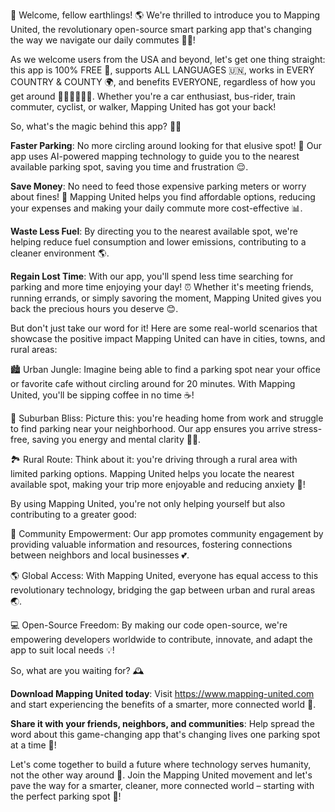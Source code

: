 🚀 Welcome, fellow earthlings! 🌎 We're thrilled to introduce you to Mapping United, the revolutionary open-source smart parking app that's changing the way we navigate our daily commutes 🚌💨!

As we welcome users from the USA and beyond, let's get one thing straight: this app is 100% FREE 💸, supports ALL LANGUAGES 🇺🇳, works in EVERY COUNTRY & COUNTY 🌍, and benefits EVERYONE, regardless of how you get around 🚌🚂🚴‍♂️🏃‍♀️. Whether you're a car enthusiast, bus-rider, train commuter, cyclist, or walker, Mapping United has got your back!

So, what's the magic behind this app? 🧙‍♂️

**Faster Parking**: No more circling around looking for that elusive spot! 🔴 Our app uses AI-powered mapping technology to guide you to the nearest available parking spot, saving you time and frustration 😌.

**Save Money**: No need to feed those expensive parking meters or worry about fines! 💸 Mapping United helps you find affordable options, reducing your expenses and making your daily commute more cost-effective 📊.

**Waste Less Fuel**: By directing you to the nearest available spot, we're helping reduce fuel consumption and lower emissions, contributing to a cleaner environment 🌎.

**Regain Lost Time**: With our app, you'll spend less time searching for parking and more time enjoying your day! ⏰ Whether it's meeting friends, running errands, or simply savoring the moment, Mapping United gives you back the precious hours you deserve 😊.

But don't just take our word for it! Here are some real-world scenarios that showcase the positive impact Mapping United can have in cities, towns, and rural areas:

🏙️ Urban Jungle: Imagine being able to find a parking spot near your office or favorite cafe without circling around for 20 minutes. With Mapping United, you'll be sipping coffee in no time ☕️!

🌳 Suburban Bliss: Picture this: you're heading home from work and struggle to find parking near your neighborhood. Our app ensures you arrive stress-free, saving you energy and mental clarity 💆‍♀️.

🏞️ Rural Route: Think about it: you're driving through a rural area with limited parking options. Mapping United helps you locate the nearest available spot, making your trip more enjoyable and reducing anxiety 🌼!

By using Mapping United, you're not only helping yourself but also contributing to a greater good:

🌟 Community Empowerment: Our app promotes community engagement by providing valuable information and resources, fostering connections between neighbors and local businesses 💕.

🌎 Global Access: With Mapping United, everyone has equal access to this revolutionary technology, bridging the gap between urban and rural areas 🌏.

💻 Open-Source Freedom: By making our code open-source, we're empowering developers worldwide to contribute, innovate, and adapt the app to suit local needs 💡!

So, what are you waiting for? 🕰️

**Download Mapping United today**: Visit https://www.mapping-united.com and start experiencing the benefits of a smarter, more connected world 🌟.

**Share it with your friends, neighbors, and communities**: Help spread the word about this game-changing app that's changing lives one parking spot at a time 📣!

Let's come together to build a future where technology serves humanity, not the other way around 💪. Join the Mapping United movement and let's pave the way for a smarter, cleaner, more connected world – starting with the perfect parking spot 🌟!